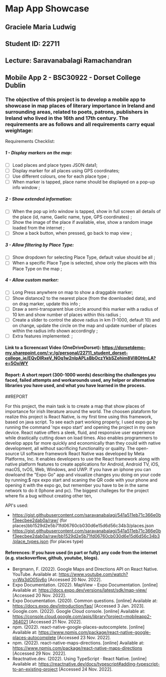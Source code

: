 # Map App Showcase
## Graciele Maria Ludwig
## Student ID: 22711
## Lecture: Saravanabalagi Ramachandran
## Mobile App 2 - BSC30922 - Dorset College Dublin
### The objective of this project is to develop a mobile app to showcase in map places of literary importance in Ireland and surrounding areas, related to poets, patrons, publishers in Ireland who lived in the 16th and 17th century. The requirements are as follows and all requirements carry equal weightage:
Requirements Checklist:
##### 1 - Display markers on the map:
 - [ ] Load places and place types JSON data1;
 - [ ] Display marker for all places using GPS coordinates;
 - [ ] Use different colours, one for each place type ;
 - [ ]  When marker is tapped, place name should be displayed on a pop-up info window ;
##### 2 - Show extended information:
 - [ ]  When the pop up info window is tapped, show in full screen all details of the place (id, name, Gaelic name, type, GPS coordinates) ;
 - [ ] Show the image of the place if available, else, show a random image loaded from the internet ;
 - [ ] Show a back button, when pressed, go back to map view ;
##### 3 - Allow filtering by Place Type:
 - [ ]  Show dropdown for selecting Place Type, default value should be all ;
 - [ ] When a specific Place Type is selected, show only the places with this Place Type on the map ;
##### 4 - Allow custom marker:
 - [ ] Long Press anywhere on map to show a draggable marker;
 - [ ] Show distance2 to the nearest place (from the downloaded data), and on drag marker, update this info ;
 - [ ] Draw a semi-transparent blue circle around this marker with a radius of 10 km and show number of places within this radius ;
 - [ ] Create a slider to control the above radius in km (1-1000, default 10) and on change, update the circle on the map and update number of places within the radius info shown accordingly ;
 - [ ] Extra features implemented:
 ;
#### Link to a Screencast Video (OneDriveDorset): https://dorsetdemo-my.sharepoint.com/:v:/g/personal/22711_student_dorset-college_ie/EQvDIRxeV_NOq1w2nlpAPLsBbOczYkbSZehim8Vl8OHmLA?e=5OxiWY

#### Report: A short report (300-1000 words) describing the challenges you faced, failed attempts and workarounds used, any helper or alternative libraries you have used, and what you have learned in the process.
##REPORT

For this project, the main task is to create a map that show places of importance for irish literature around the world.
The choosen plataform for realize this project is React Native, is my first time using this framework, based on java script.
To see each part working properly, I used expo go by running the command 'npx expo start' and opening the project in my own device.
React native offers a sleek, fluid, and responsive user experience while drastically cutting down on load times.
Also enables programmers to develop apps far more quickly and economically than they could with native development, all without sacrificing functionality or quality.
The open-source UI software framework React Native was developed by Meta Platforms, Inc. It enables developers to use the React framework along with
 native platform features to create applications for Android, Android TV, iOS, macOS, tvOS, Web, Windows, and UWP.
If you have an iphone you can dowloand the "Expo Go" app and visualize changes you doing 
on your code by running:$ npx expo start and scaning the QR code with your phone and opening it with the expo go, but remember you have to be in the same network to do it (Iphone and pc).
The biggest challeges for the project where fix a bug without creating other ten, 


API's used:
- https://gist.githubusercontent.com/saravanabalagi/541a511eb71c366e0bf3eecbee2dab0a/raw/ (for places)bb1529d2e5b71fd06760cb030d6e15d6d56c34b3/places.json
- https://gist.githubusercontent.com/saravanabalagi/541a511eb71c366e0bf3eecbee2dab0a/raw/bb1529d2e5b71fd06760cb030d6e15d6d56c34b3/place_types.json (for places type)

#### References: If you have used (in part or fully) any code from the internet (e.g. stackoverflow, github, youtube, blogs).

- Bergmann, F. (2022). Google Maps and Directions API on React Native. YouTube. Available at: https://www.youtube.com/watch?v=Wq3dO05jv6o [Accessed 20 Nov. 2022].<br />
- Expo Documentation. (2022). MapView - Expo Documentation. [online] Available at: https://docs.expo.dev/versions/latest/sdk/map-view/ [Accessed 20 Nov. 2022]. <br />
- Expo Documentation. (2020). Common questions. [online] Available at: https://docs.expo.dev/introduction/faq/ [Accessed 3 Jan. 2023].<br />
- Google.com. (2022). Google Cloud console. [online] Available at: https://console.cloud.google.com/apis/library?project=mobileapp2-364021 [Accessed 21 Nov. 2022]. <br />
- npm. (2022). react-native-google-places-autocomplete. [online] Available at: https://www.npmjs.com/package/react-native-google-places-autocomplete [Accessed 23 Nov. 2022].<br />
- npm. (2022). react-native-maps-directions. [online] Available at: https://www.npmjs.com/package/react-native-maps-directions [Accessed 29 Nov. 2022]. <br />
- Reactnative.dev. (2022). Using TypeScript · React Native. [online] Available at: https://reactnative.dev/docs/typescript#adding-typescript-to-an-existing-project [Accessed 24 Nov. 2022].<br />


‌
